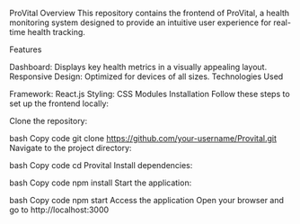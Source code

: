 ProVital
Overview
This repository contains the frontend of ProVital, a health monitoring system designed to provide an intuitive user experience for real-time health tracking.

Features

Dashboard: Displays key health metrics in a visually appealing layout.
Responsive Design: Optimized for devices of all sizes.
Technologies Used

Framework: React.js
Styling: CSS Modules
Installation
Follow these steps to set up the frontend locally:

Clone the repository:

bash
Copy code
git clone https://github.com/your-username/Provital.git
Navigate to the project directory:

bash
Copy code
cd Provital
Install dependencies:

bash
Copy code
npm install
Start the application:

bash
Copy code
npm start
Access the application
Open your browser and go to http://localhost:3000
